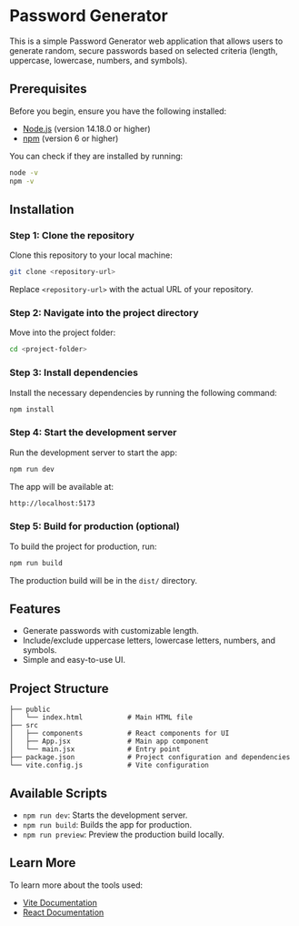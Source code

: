 
# Password Generator

This is a simple Password Generator web application that allows users to generate random, secure passwords based on selected criteria (length, uppercase, lowercase, numbers, and symbols).

## Prerequisites

Before you begin, ensure you have the following installed:

- [Node.js](https://nodejs.org/) (version 14.18.0 or higher)
- [npm](https://www.npmjs.com/) (version 6 or higher)

You can check if they are installed by running:

```bash
node -v
npm -v
```

## Installation

### Step 1: Clone the repository

Clone this repository to your local machine:

```bash
git clone <repository-url>
```

Replace `<repository-url>` with the actual URL of your repository.

### Step 2: Navigate into the project directory

Move into the project folder:

```bash
cd <project-folder>
```

### Step 3: Install dependencies

Install the necessary dependencies by running the following command:

```bash
npm install
```

### Step 4: Start the development server

Run the development server to start the app:

```bash
npm run dev
```

The app will be available at:

```bash
http://localhost:5173
```

### Step 5: Build for production (optional)

To build the project for production, run:

```bash
npm run build
```

The production build will be in the `dist/` directory.

## Features

- Generate passwords with customizable length.
- Include/exclude uppercase letters, lowercase letters, numbers, and symbols.
- Simple and easy-to-use UI.

## Project Structure

```
├── public
│   └── index.html           # Main HTML file
├── src
│   ├── components           # React components for UI
│   ├── App.jsx              # Main app component
│   └── main.jsx             # Entry point
├── package.json             # Project configuration and dependencies
└── vite.config.js           # Vite configuration
```

## Available Scripts

- `npm run dev`: Starts the development server.
- `npm run build`: Builds the app for production.
- `npm run preview`: Preview the production build locally.

## Learn More

To learn more about the tools used:

- [Vite Documentation](https://vitejs.dev/guide/)
- [React Documentation](https://reactjs.org/)
